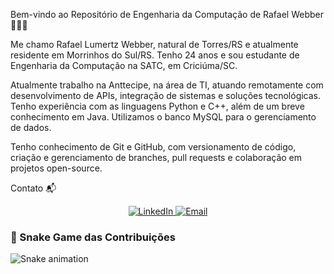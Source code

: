 Bem-vindo ao Repositório de Engenharia da Computação de Rafael Webber 👨‍💻🚀

Me chamo Rafael Lumertz Webber, natural de Torres/RS e atualmente residente em Morrinhos do Sul/RS. Tenho 24 anos e sou estudante de Engenharia da Computação na SATC, em Criciúma/SC.

Atualmente trabalho na Anttecipe, na área de TI, atuando remotamente com desenvolvimento de APIs, integração de sistemas e soluções tecnológicas. Tenho experiência com as linguagens Python e C++, além de um breve conhecimento em Java.
Utilizamos o banco MySQL para o gerenciamento de dados.

Tenho conhecimento de Git e GitHub, com versionamento de código, criação e gerenciamento de branches, pull requests e colaboração em projetos open-source.

Contato 📬

<p align="center">
  <a href="https://www.linkedin.com/in/rafael-lumertz-webber-0707612bb/">
    <img src="https://img.shields.io/badge/-Meu%20LinkedIn-0A66C2?style=for-the-badge&logo=linkedin&logoColor=white" alt="LinkedIn">
  </a>
  <a href="mailto:rafael.webber09@gmail.com">
    <img src="https://img.shields.io/badge/-Fale%20comigo-D14836?style=for-the-badge&logo=gmail&logoColor=white" alt="Email">
  </a>
</p>



### 🐍 Snake Game das Contribuições

![Snake animation](https://github.com/rafaelwebber/rafaelwebber/blob/output/github-contribution-grid-snake.svg)

